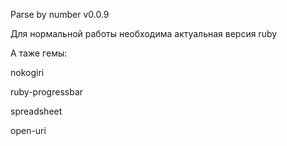 Parse by number v0.0.9

Для нормальной работы необходима актуальная версия ruby

А таже гемы: 

nokogiri

ruby-progressbar

spreadsheet

open-uri
